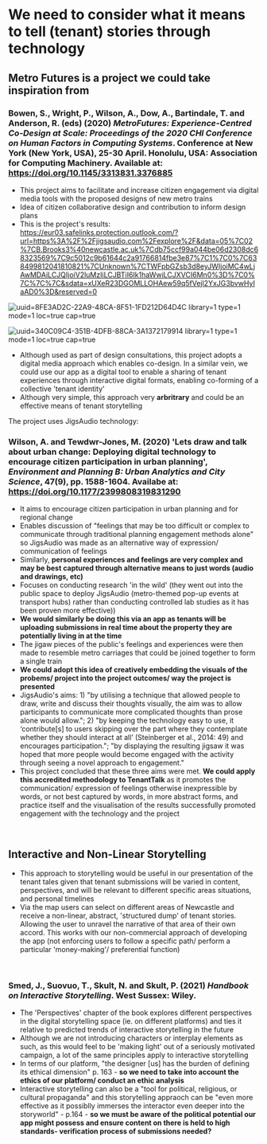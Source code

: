 # We need to consider what it means to tell (tenant) stories through technology


## Metro Futures is a project we could take inspiration from
### Bowen, S., Wright, P., Wilson, A., Dow, A., Bartindale, T. and Anderson, R. (eds) (2020) *MetroFutures: Experience-Centred Co-Design at Scale: Proceedings of the 2020 CHI Conference on Human Factors in Computing Systems*. Conference at New York (New York, USA), 25-30 April. Honolulu, USA: Association for Computing Machinery. Available at: https://doi.org/10.1145/3313831.3376885 
- This project aims to facilitate and increase citizen engagement via digital media tools with the proposed designs of new metro trains
- Idea of citizen collaborative design and contribution to inform design plans
- This is the project's results: https://eur03.safelinks.protection.outlook.com/?url=https%3A%2F%2Fjigsaudio.com%2Fexplore%2F&data=05%7C02%7CB.Brooks3%40newcastle.ac.uk%7Cdb75ccf99a044be06d2308dc68323569%7C9c5012c9b61644c2a91766814fbe3e87%7C1%7C0%7C638499812041810821%7CUnknown%7CTWFpbGZsb3d8eyJWIjoiMC4wLjAwMDAiLCJQIjoiV2luMzIiLCJBTiI6Ik1haWwiLCJXVCI6Mn0%3D%7C0%7C%7C%7C&sdata=xUXeR23DGOMLLOHAew59q5fVejl2YxJG3bvwHyIaAD0%3D&reserved=0

![uuid=8FE3AD2C-22A9-48CA-8F51-1FD212D64D4C library=1 type=1 mode=1 loc=true cap=true](https://github.com/NU-Digital-Cultures/Trout/assets/160641654/515f9e73-c8e9-4340-9224-3d798cd17044)

![uuid=340C09C4-351B-4DFB-88CA-3A1372179914 library=1 type=1 mode=1 loc=true cap=true](https://github.com/NU-Digital-Cultures/Trout/assets/160641654/f7cf4343-fffc-4877-a541-c3f7eb5bb0a2)


  
- Although used as part of design consultations, this project adopts a digital media approach which enables co-design. In a similar vein, we could use our app as a digital tool to enable a sharing of tenant experiences through interactive digital formats, enabling co-forming of a collective 'tenant identity'
- Although very simple, this approach very **arbritrary** and could be an effective means of tenant storytelling 

 The project uses JigsAudio technology: 
 ### Wilson, A. and Tewdwr-Jones, M. (2020) 'Lets draw and talk about urban change: Deploying digital technology to encourage citizen participation in urban planning', *Environment and Planning B: Urban Analytics and City Science*, 47(9), pp. 1588-1604. Availabe at: https://doi.org/10.1177/2399808319831290 
- It aims to encourage citizen participation in urban planning and for regional change
- Enables discussion of "feelings that may be too difficult or complex to communicate through traditional planning engagement methods alone" so JigsAudio was made as an alternative way of expression/ communication of feelings
- Similarly, **personal experiences and feelings are very complex and may be best captured through alternative means to just words (audio and drawings, etc)**
- Focuses on conducting research 'in the wild' (they went out into the public space to deploy JigsAudio (metro-themed pop-up events at transport hubs) rather than conducting controlled lab studies as it has been proven more effective))
- **We would similarly be doing this via an app as tenants will be uploading submissions in real time about the property they are potentially living in at the time**
- The jigaw pieces of the public's feelings and experiences were then made to resemble metro carriages that could be joined together to form a single train
- **We could adopt this idea of creatively embedding the visuals of the probems/ project into the project outcomes/ way the project is presented** 
- JigsAudio's aims: 1) "by utilising a technique that allowed people to draw, write and discuss their thoughts visually, the aim was to allow participants to communicate more complicated thoughts than prose alone would allow."; 2) "by keeping the technology easy to use, it ‘contribute[s] to users skipping over the part where they contemplate whether they should interact at all’ (Steinberger et al., 2014: 49) and encourages participation."; "by displaying the resulting jigsaw it was hoped that more people would become engaged with the activity through seeing a novel approach to engagement."
- This project concluded that these three aims were met. **We could apply this accredited methodology to TenantTalk** as it promotes the communication/ expression of feelings otherwise inexpressible by words, or not best captured by words, in more abstract forms, and practice itself and the visualisation of the results successfully promoted engagement with the technology and the project
<br>

## Interactive and Non-Linear Storytelling 
- This approach to storytelling would be useful in our presentation of the tenant tales given that tenant submissions will be varied in content, perspectives, and will be relevant to different specific areas situations, and personal timelines
- Via the map users can select on different areas of Newcastle and receive a non-linear, abstract, 'structured dump' of tenant stories. Allowing the user to unravel the narrative of that area of their own accord. This works with our non-commercial approach of developing the app (not enforcing users to follow a specific path/ perform a particular 'money-making'/ preferential function)
<br>

### Smed, J., Suovuo, T., Skult, N. and Skult, P. (2021) *Handbook on Interactive Storytelling*. West Sussex: Wiley.
- The 'Perspectives' chapter of the book explores different perspectives in the digital storytelling space (ie. on different platforms) and ties it relative to predicted trends of interactive storytelling in the future
- Although we are not introducing characters or interplay elements as such, as this would feel to  be 'making light' out of a seriously motivated campaign, a lot of the same principles apply to interactive storytelling
- In terms of our platform, "the designer [us] has the burden of defining its ethical dimension" p. 163 - **so we need to take into account the ethics of our platform/ conduct an ethic analysis**
- Interactive storytelling can also be a "tool for political, religious, or cultural propaganda" and this storytelling appraoch can be "even more effective as it possiblly immerses the interactor even deeper into the storyworld" - p.164 - **so we must be aware of the political potential our app might possess and ensure content on there is held to high standards- verification process of submissions needed?**
